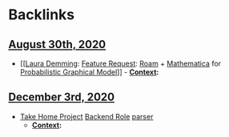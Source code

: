 
# Backlinks
## [August 30th, 2020](<August 30th, 2020.md>)
-  [[[Laura Demming](<[[Laura Demming.md>): [Feature Request](<Feature Request.md>): [Roam](<Roam.md>) + [Mathematica](<Mathematica.md>) for [Probabilistic Graphical Model](<Probabilistic Graphical Model.md>)]]
                - **[Context](<Context.md>):**

## [December 3rd, 2020](<December 3rd, 2020.md>)
- [Take Home Project](<Take Home Project.md>)  [Backend Role](<Backend Role.md>) [parser](<parser.md>)
    - **[Context](<Context.md>):**

